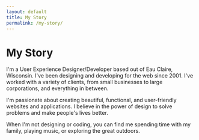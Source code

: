 ```yaml
---
layout: default
title: My Story
permalink: /my-story/
---
```


# My Story

I'm a User Experience Designer/Developer based out of Eau Claire, Wisconsin. I've been designing and developing for the web since 2001. I've worked with a variety of clients, from small businesses to large corporations, and everything in between.

I'm passionate about creating beautiful, functional, and user-friendly websites and applications. I believe in the power of design to solve problems and make people's lives better.

When I'm not designing or coding, you can find me spending time with my family, playing music, or exploring the great outdoors. 